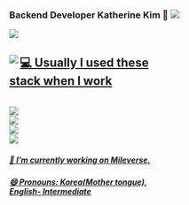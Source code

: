 ### Backend Developer Katherine Kim 👋 <a href="https://github.com/Katherine1212"><img src="https://hits.seeyoufarm.com/api/count/incr/badge.svg?url=https%3A%2F%2Fgithub.com%2FKatherine1212&count_bg=%23000000&title_bg=%23000000&icon=github.svg&icon_color=%23E7E7E7&title=GitHub&edge_flat=false)"/></a>

<img src="https://github-readme-stats.vercel.app/api?username=Katherine1212"> <a href= "https://github.com/Katherine1212/github-readme-stats"/></img>

<div align="center" style="max-width: 60%;">
  <img align="left" src="https://github-readme-stats.vercel.app/api/top-langs/?username=Katherine1212&theme=dracula&exclude_repo=Computer-Science-Engineering&layout=compact&langs_count=10"/>
  <h2 align="left">💻 Usually I used these stack when I work</h2>
  <br/>
  <img src="https://img.shields.io/badge/Node.js-339933?style=flat-square&logo=Node.js&logoColor=white" align="left"/> <br/>
  <img src="https://img.shields.io/badge/Express-000000?style=flat-square&logo=Express&logoColor=white" align="left"/> <br/>
  <img src="https://img.shields.io/badge/Javascript-F7DF1E?style=flat-square&logo=Javascript&logoColor=white" align="left"/> <br/>
  <img src="https://img.shields.io/badge/MySQL-4479A1?style=flat-square&logo=MySQL&logoColor=white" align="left"/><br/>
  <h5 align= "left">🔭 I’m currently working on Mileverse.</h5>
  <h5 align= "left">😄 Pronouns: Korea(Mother tongue), English- Intermediate</h5>
</div>

